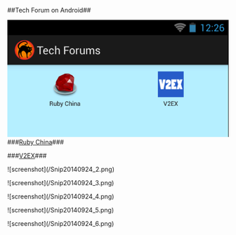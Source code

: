 ##Tech Forum on Android##

![screenshot](/Snip20140924_1.png)
###[Ruby China](https://ruby-china.org/)###            

###[V2EX](http://v2ex.com/)###

<p/>
![screenshot](/Snip20140924_2.png)    
<p/>
![screenshot](/Snip20140924_3.png)
<p/>
![screenshot](/Snip20140924_4.png)    
<p/>
![screenshot](/Snip20140924_5.png)
<p/>
![screenshot](/Snip20140924_6.png)    


